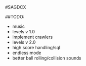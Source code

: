 #SAGDCX


##TODO:
- music
- levels v 1.0
- implement crawlers
- levels v 2.0
- high score handling/sql
- endless mode
- better ball rolling/collision sounds
